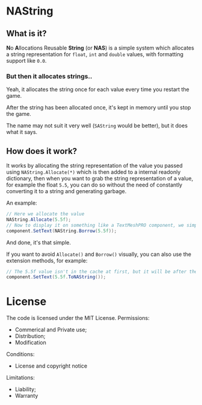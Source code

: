 # NAString
## What is it?
**N**o **A**llocations Reusable **String** (or **NAS**) is a simple system which allocates a string representation for `float`, `int` and `double` values, with formatting support like `0.0`.
### But then it allocates strings..
Yeah, it allocates the string once for each value every time you restart the game.

After the string has been allocated once, it's kept in memory until you stop the game.

The name may not suit it very well (`SAString` would be better), but it does what it says.
## How does it work?
It works by allocating the string representation of the value you passed using `NAString.Allocate(*)` which is then added to a internal readonly dictionary, then when you want to grab the string representation of a value, for example the float `5.5`, you can do so without the need of constantly converting it to a string and generating garbage.

An example:
```csharp
// Here we allocate the value
NAString.Allocate(5.5f);
// Now to display it on something like a TextMeshPRO component, we simply do
component.SetText(NAString.Borrow(5.5f));
```
And done, it's that simple.

If you want to avoid `Allocate()` and `Borrow()` visually, you can also use the extension methods, for example:
```csharp
// The 5.5f value isn't in the cache at first, but it will be after the first call
component.SetText(5.5f.ToNAString());
```
# License
The code is licensed under the MIT License.
Permissions:
* Commerical and Private use;
* Distribution;
* Modification

Conditions:
* License and copyright notice

Limitations:
* Liability;
* Warranty
